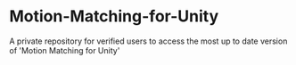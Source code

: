 # Motion-Matching-for-Unity
A private repository for verified users to access the most up to date version of 'Motion Matching for Unity'
